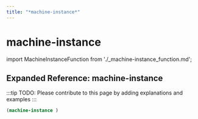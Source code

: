 ```yaml
---
title: "*machine-instance*"
---
```


# machine-instance

import MachineInstanceFunction from './_machine-instance_function.md';

<MachineInstanceFunction />

## Expanded Reference: machine-instance

:::tip
TODO: Please contribute to this page by adding explanations and examples
:::

```lisp
(machine-instance )
```
